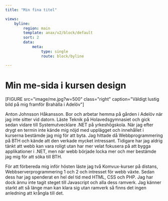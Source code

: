 ```yaml
---
title: "Min fina titel"

views:
    byline:
        region: main
        template: anax/v2/block/default
        sort: 2
        data:
            meta:
                type: single
                route: block/byline

---
```

Min me-sida i kursen design
=========================

[FIGURE src="image/me.jpg?w=500" class="right" caption="Väldigt lustig bild på mig framför Brahälla i Adelöv"]

Anton Johnsson Håkansson. Bor och arbetar hemma på gården i Adelöv när jag inte
sitter vid datorn. Läste Teknik på Holavedsgymnasiet och gick sedan vidare till
Systemutvecklare .NET på yrkeshögskola. När jag efter drygt en termin inte kände
mig nöjd med upplägget och innehållet i kurserna bestämde jag mig för att byta.
Jag hittade då Webbprogrammering på BTH och kände att den verkade mycket intressant.
Tidigare har jag aldrig tänkt att webb kan vara roligt utan har mer velat fokusera på
att bygga applikationer i .NET, men när webb började locka mer och mer bestämde jag
mig för att söka till BTH.

För att förbereda mig inför hösten läste jag två Komvux-kurser på distans,
Webbserverprogrammering 1 och 2 och intresset för webb växte. Sedan dess har jag
spenderat en hel del tid med HTML, CSS och PHP. Jag har dock ännu inte tagit steget
till Javascript och alla dess ramverk. Jag känner starkt att så länge man kan klara
sig utan ramverk så finns det ingen anledning att krångla till det.
